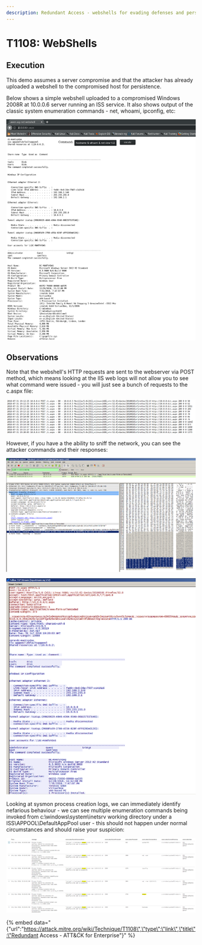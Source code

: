 ```yaml
---
description: Redundant Access - webshells for evading defenses and persistence.
---
```


# T1108: WebShells

## Execution

This demo assumes a server compromise and that the attacker has already uploaded a webshell to the compromised host for persistence.

Below shows a simple webshell uploaded to a compromised Windows 2008R at 10.0.0.6 server running an ISS service. It also shows output of the classic system enumeration commands - net, whoami, ipconfig, etc:

![](../.gitbook/assets/webshell-attacker.png)

## Observations

Note that the webshell's HTTP requests are sent to the webserver via POST method, which means looking at the IIS web logs will not allow you to see what command were issued - you will just see a bunch of requests to the c.aspx file:

![](../.gitbook/assets/webshell-iis-logs.png)

However, if you have a the ability to sniff the network, you can see the attacker commands and their responses:

![](../.gitbook/assets/webshell-pcap.png)

![](../.gitbook/assets/webshell-stream.png)

Looking at sysmon process creation logs, we can immediately identify nefarious behaviour - we can see multiple enumeration commands being invoked from c:\windows\system\inetsrv working directory under a ISS\APPOOL\DefaultAppPool user - this should not happen under normal circumstances and should raise your suspicion:

![](../.gitbook/assets/webshell-sysmon.png)

{% embed data="{\"url\":\"https://attack.mitre.org/wiki/Technique/T1108\",\"type\":\"link\",\"title\":\"Redundant Access - ATT&CK for Enterprise\"}" %}

